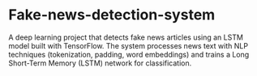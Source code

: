 # Fake-news-detection-system
A deep learning project that detects fake news articles using an LSTM model built with TensorFlow. The system processes news text with NLP techniques (tokenization, padding, word embeddings) and trains a Long Short-Term Memory (LSTM) network for classification.
